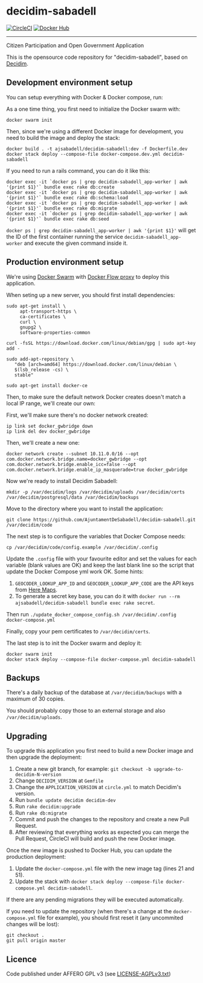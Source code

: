 # decidim-sabadell

[![CircleCI](https://circleci.com/gh/AjuntamentDeSabadell/decidim-sabadell.svg?style=svg)](https://circleci.com/gh/AjuntamentDeSabadell/decidim-sabadell)
[![Docker Hub](https://img.shields.io/docker/build/ajsabadell/decidim-sabadell.svg)](https://hub.docker.com/r/ajsabadell/decidim-sabadell)

---

Citizen Participation and Open Government Application

This is the opensource code repository for "decidim-sabadell", based on [Decidim](https://github.com/decidim/decidim).

## Development environment setup

You can setup everything with Docker & Docker compose, run:

As a one time thing, you first need to initialize the Docker swarm with:

```
docker swarm init
```

Then, since we're using a different Docker image for development, you need to build the image and deploy the stack:

```
docker build . -t ajsabadell/decidim-sabadell:dev -f Dockerfile.dev
docker stack deploy --compose-file docker-compose.dev.yml decidim-sabadell
```

If you need to run a rails command, you can do it like this:

```
docker exec -it `docker ps | grep decidim-sabadell_app-worker | awk '{print $1}'` bundle exec rake db:create
docker exec -it `docker ps | grep decidim-sabadell_app-worker | awk '{print $1}'` bundle exec rake db:schema:load
docker exec -it `docker ps | grep decidim-sabadell_app-worker | awk '{print $1}'` bundle exec rake db:migrate
docker exec -it `docker ps | grep decidim-sabadell_app-worker | awk '{print $1}'` bundle exec rake db:seed
```

`docker ps | grep decidim-sabadell_app-worker | awk '{print $1}'` will get the ID of the first container 
running the service `decidim-sabadell_app-worker` and execute the given command inside it.


## Production environment setup

We're using [Docker Swarm](https://docs.docker.com/engine/swarm/) with [Docker Flow proxy](https://proxy.dockerflow.com) to deploy this application.

When seting up a new server, you should first install dependencies:

```
sudo apt-get install \
     apt-transport-https \
     ca-certificates \
     curl \
     gnupg2 \
     software-properties-common

curl -fsSL https://download.docker.com/linux/debian/gpg | sudo apt-key add -

sudo add-apt-repository \
   "deb [arch=amd64] https://download.docker.com/linux/debian \
   $(lsb_release -cs) \
   stable"

sudo apt-get install docker-ce
```

Then, to make sure the default network Docker creates doesn't match a local IP range, we'll create our own:

First, we'll make sure there's no docker network created:

```
ip link set docker_gwbridge down
ip link del dev docker_gwbridge
```

Then, we'll create a new one:

```
docker network create --subnet 10.11.0.0/16 --opt com.docker.network.bridge.name=docker_gwbridge --opt com.docker.network.bridge.enable_icc=false --opt com.docker.network.bridge.enable_ip_masquerade=true docker_gwbridge
```

Now we're ready to install Decidim Sabadell:

```
mkdir -p /var/decidim/logs /var/decidim/uploads /var/decidim/certs /var/decidim/postgresql/data /var/decidim/backups
```

Move to the directory where you want to install the application:

```
git clone https://github.com/AjuntamentDeSabadell/decidim-sabadell.git /var/decidim/code
```

The next step is to configure the variables that Docker Compose needs:

```
cp /var/decidim/code/config.example /var/decidim/.config
```

Update the `.config` file with your favourite editor and set the values for each variable (blank values are OK)
and keep the last blank line so the script that update the Docker Compose yml work OK. Some hints:

1. `GEOCODER_LOOKUP_APP_ID` and `GEOCODER_LOOKUP_APP_CODE` are the API keys from [Here Maps](https://developer.here.com).
1. To generate a secret key base, you can do it with `docker run --rm ajsabadell/decidim-sabadell bundle exec rake secret`.

Then run `./update_docker_compose_config.sh /var/decidim/.config docker-compose.yml`

Finally, copy your pem certificates to `/var/decidim/certs`.

The last step is to init the Docker swarm and deploy it:

```
docker swarm init
docker stack deploy --compose-file docker-compose.yml decidim-sabadell
```

## Backups

There's a daily backup of the database at `/var/decidim/backups` with a maximum of 30 copies.

You should probably copy those to an external storage and also `/var/decidim/uploads`.

## Upgrading 

To upgrade this application you first need to build a new Docker image and then upgrade the deployment:

1. Create a new git branch, for example: `git checkout -b upgrade-to-decidim-N-version`
1. Change `DECIDIM_VERSION` at `Gemfile`
1. Change the `APPLICATION_VERSION` at `circle.yml` to match Decidim's version.
1. Run `bundle update decidim decidim-dev` 
1. Run `rake decidim:upgrade`
1. Run `rake db:migrate`
1. Commit and push the changes to the repository and create a new Pull Request.
1. After reviewing that everything works as expected you can merge the Pull Request, CircleCI will build and push the new Docker image.

Once the new image is pushed to Docker Hub, you can update the production deployment:

1. Update the `docker-compose.yml` file with the new image tag (lines 21 and 51).
1. Update the stack with `docker stack deploy --compose-file docker-compose.yml decidim-sabadell`.

If there are any pending migrations they will be executed automatically.

If you need to update the repository (when there's a change at the `docker-compose.yml` file for example),
you should first reset it (any uncommited changes will be lost):

```
git checkout .
git pull origin master
```

## Licence

Code published under AFFERO GPL v3 (see [LICENSE-AGPLv3.txt](LICENSE-AGPLv3.txt))
